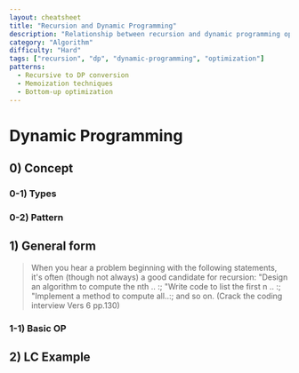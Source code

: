 ```yaml
---
layout: cheatsheet
title: "Recursion and Dynamic Programming"
description: "Relationship between recursion and dynamic programming optimization"
category: "Algorithm"
difficulty: "Hard"
tags: ["recursion", "dp", "dynamic-programming", "optimization"]
patterns:
  - Recursive to DP conversion
  - Memoization techniques
  - Bottom-up optimization
---
```


# Dynamic Programming

## 0) Concept  

### 0-1) Types

### 0-2) Pattern

## 1) General form

> When you hear a problem beginning with the following statements, it's often (though not always) a good candidate for recursion: "Design an algorithm to compute the nth .. :; "Write code to list the first n .. :; "Implement a method to compute all..:; and so on. 
(Crack the coding interview Vers 6 pp.130)

### 1-1) Basic OP

## 2) LC Example